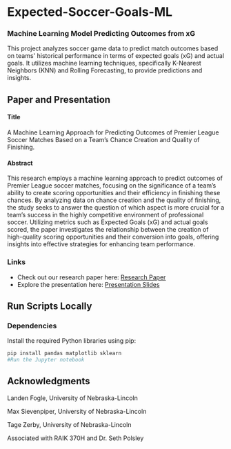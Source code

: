 # Expected-Soccer-Goals-ML
### Machine Learning Model Predicting Outcomes from xG

This project analyzes soccer game data to predict match outcomes based on teams' historical performance in terms of expected goals (xG) and actual goals. It utilizes machine learning techniques, specifically K-Nearest Neighbors (KNN) and Rolling Forecasting, to provide predictions and insights.

## Paper and Presentation

#### Title
A Machine Learning Approach for Predicting Outcomes of Premier League Soccer Matches Based on a Team’s Chance Creation and Quality of Finishing.

#### Abstract
This research employs a machine learning approach to predict outcomes of Premier League soccer matches, focusing on the significance of a team’s ability to create scoring opportunities and their efficiency in finishing these chances. By analyzing data on chance creation and the quality of finishing, the study seeks to answer the question of which aspect is more crucial for a team’s success in the highly competitive environment of professional soccer. Utilizing metrics such as Expected Goals (xG) and actual goals scored, the paper investigates the relationship between the creation of high-quality scoring opportunities and their conversion into goals, offering insights into effective strategies for enhancing team performance.

### Links
- Check out our research paper here: [Research Paper](https://github.com/landenf/Expected-Soccer-Goals-ML/blob/master/Expected_Soccer_Goals_ACM.pdf)
- Explore the presentation here: [Presentation Slides](https://github.com/landenf/Expected-Soccer-Goals-ML/blob/master/Expected-Goals-Presentation.pdf)


## Run Scripts Locally

### Dependencies
Install the required Python libraries using pip:

```bash
pip install pandas matplotlib sklearn
#Run the Jupyter notebook
```

## Acknowledgments 
Landen Fogle, University of Nebraska-Lincoln

Max Sievenpiper, University of Nebraska-Lincoln

Tage Zerby, University of Nebraska-Lincoln

Associated with RAIK 370H and Dr. Seth Polsley




